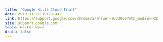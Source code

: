 ```yaml
---
title: "Google Kills Cloud Print"
date: 2019-11-21T19:58:44Z
link: https://support.google.com/chrome/a/answer/9633006?utm_medium=RSS&utm_source=hune
site: support.google.com
topic: Hacker News
draft: false
---
```

